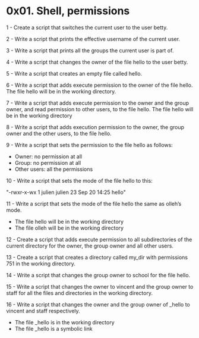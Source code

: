 # 0x01. Shell, permissions
1 - Create a script that switches the current user to the user betty.

2 - Write a script that prints the effective username of the current user.

3 - Write a script that prints all the groups the current user is part of.

4 - Write a script that changes the owner of the file hello to the user betty.

5 - Write a script that creates an empty file called hello.

6 - Write a script that adds execute permission to the owner of the file hello. The file hello will be in the working directory.

7 - Write a script that adds execute permission to the owner and the group owner, and read permission to other users, to the file hello. The file hello will be in the working directory

8 - Write a script that adds execution permission to the owner, the group owner and the other users, to the file hello.

9 - Write a script that sets the permission to the file hello as follows:


- Owner: no permission at all
- Group: no permission at all
- Other users: all the permissions

10 - Write a script that sets the mode of the file hello to this:

"-rwxr-x-wx 1 julien julien 23 Sep 20 14:25 hello"


11 - Write a script that sets the mode of the file hello the same as olleh’s mode.


- The file hello will be in the working directory
- The file olleh will be in the working directory


12 - Create a script that adds execute permission to all subdirectories of the current directory for the owner, the group owner and all other users.

13 - Create a script that creates a directory called my_dir with permissions 751 in the working directory.

14 - Write a script that changes the group owner to school for the file hello.

15 - Write a script that changes the owner to vincent and the group owner to staff for all the files and directories in the working directory.

16 - Write a script that changes the owner and the group owner of _hello to vincent and staff respectively.

- The file _hello is in the working directory
- The file _hello is a symbolic link


